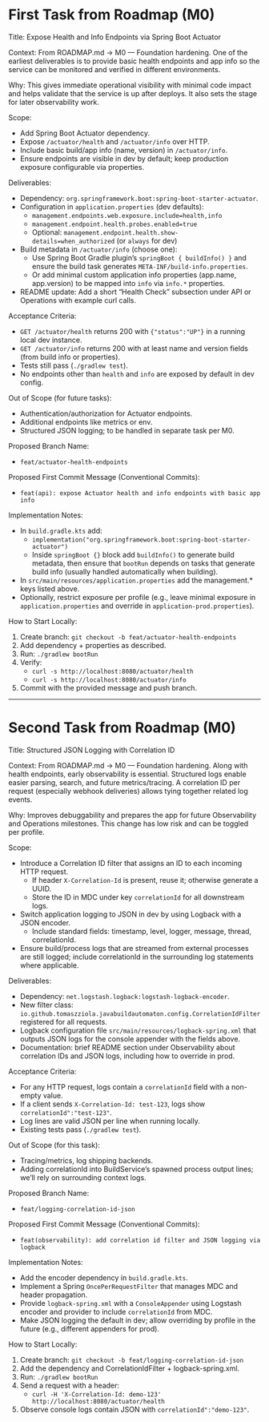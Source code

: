 # First Task from Roadmap (M0)

Title: Expose Health and Info Endpoints via Spring Boot Actuator

Context: From ROADMAP.md → M0 — Foundation hardening. One of the earliest deliverables is to provide basic health endpoints and app info so the service can be monitored and verified in different environments.

Why: This gives immediate operational visibility with minimal code impact and helps validate that the service is up after deploys. It also sets the stage for later observability work.

Scope:
- Add Spring Boot Actuator dependency.
- Expose `/actuator/health` and `/actuator/info` over HTTP.
- Include basic build/app info (name, version) in `/actuator/info`.
- Ensure endpoints are visible in dev by default; keep production exposure configurable via properties.

Deliverables:
- Dependency: `org.springframework.boot:spring-boot-starter-actuator`.
- Configuration in `application.properties` (dev defaults):
  - `management.endpoints.web.exposure.include=health,info`
  - `management.endpoint.health.probes.enabled=true`
  - Optional: `management.endpoint.health.show-details=when_authorized` (or `always` for dev)
- Build metadata in `/actuator/info` (choose one):
  - Use Spring Boot Gradle plugin’s `springBoot { buildInfo() }` and ensure the build task generates `META-INF/build-info.properties`.
  - Or add minimal custom application info properties (app.name, app.version) to be mapped into `info` via `info.*` properties.
- README update: Add a short “Health Check” subsection under API or Operations with example curl calls.

Acceptance Criteria:
- `GET /actuator/health` returns 200 with `{"status":"UP"}` in a running local dev instance.
- `GET /actuator/info` returns 200 with at least name and version fields (from build info or properties).
- Tests still pass (`./gradlew test`).
- No endpoints other than `health` and `info` are exposed by default in dev config.

Out of Scope (for future tasks):
- Authentication/authorization for Actuator endpoints.
- Additional endpoints like metrics or env.
- Structured JSON logging; to be handled in separate task per M0.

Proposed Branch Name:
- `feat/actuator-health-endpoints`

Proposed First Commit Message (Conventional Commits):
- `feat(api): expose Actuator health and info endpoints with basic app info`

Implementation Notes:
- In `build.gradle.kts` add:
  - `implementation("org.springframework.boot:spring-boot-starter-actuator")`
  - Inside `springBoot {}` block add `buildInfo()` to generate build metadata, then ensure that `bootRun` depends on tasks that generate build info (usually handled automatically when building).
- In `src/main/resources/application.properties` add the management.* keys listed above.
- Optionally, restrict exposure per profile (e.g., leave minimal exposure in `application.properties` and override in `application-prod.properties`).

How to Start Locally:
1) Create branch: `git checkout -b feat/actuator-health-endpoints`
2) Add dependency + properties as described.
3) Run: `./gradlew bootRun`
4) Verify:
   - `curl -s http://localhost:8080/actuator/health`
   - `curl -s http://localhost:8080/actuator/info`
5) Commit with the provided message and push branch.

---

# Second Task from Roadmap (M0)

Title: Structured JSON Logging with Correlation ID

Context: From ROADMAP.md → M0 — Foundation hardening. Along with health endpoints, early observability is essential. Structured logs enable easier parsing, search, and future metrics/tracing. A correlation ID per request (especially webhook deliveries) allows tying together related log events.

Why: Improves debuggability and prepares the app for future Observability and Operations milestones. This change has low risk and can be toggled per profile.

Scope:
- Introduce a Correlation ID filter that assigns an ID to each incoming HTTP request.
  - If header `X-Correlation-Id` is present, reuse it; otherwise generate a UUID.
  - Store the ID in MDC under key `correlationId` for all downstream logs.
- Switch application logging to JSON in dev by using Logback with a JSON encoder.
  - Include standard fields: timestamp, level, logger, message, thread, correlationId.
- Ensure build/process logs that are streamed from external processes are still logged; include correlationId in the surrounding log statements where applicable.

Deliverables:
- Dependency: `net.logstash.logback:logstash-logback-encoder`.
- New filter class: `io.github.tomaszziola.javabuildautomaton.config.CorrelationIdFilter` registered for all requests.
- Logback configuration file `src/main/resources/logback-spring.xml` that outputs JSON logs for the console appender with the fields above.
- Documentation: brief README section under Observability about correlation IDs and JSON logs, including how to override in prod.

Acceptance Criteria:
- For any HTTP request, logs contain a `correlationId` field with a non-empty value.
- If a client sends `X-Correlation-Id: test-123`, logs show `correlationId":"test-123"`.
- Log lines are valid JSON per line when running locally.
- Existing tests pass (`./gradlew test`).

Out of Scope (for this task):
- Tracing/metrics, log shipping backends.
- Adding correlationId into BuildService’s spawned process output lines; we’ll rely on surrounding context logs.

Proposed Branch Name:
- `feat/logging-correlation-id-json`

Proposed First Commit Message (Conventional Commits):
- `feat(observability): add correlation id filter and JSON logging via logback`

Implementation Notes:
- Add the encoder dependency in `build.gradle.kts`.
- Implement a Spring `OncePerRequestFilter` that manages MDC and header propagation.
- Provide `logback-spring.xml` with a `ConsoleAppender` using Logstash encoder and provider to include `correlationId` from MDC.
- Make JSON logging the default in dev; allow overriding by profile in the future (e.g., different appenders for prod).

How to Start Locally:
1) Create branch: `git checkout -b feat/logging-correlation-id-json`
2) Add the dependency and CorrelationIdFilter + logback-spring.xml.
3) Run: `./gradlew bootRun`
4) Send a request with a header:
   - `curl -H 'X-Correlation-Id: demo-123' http://localhost:8080/actuator/health`
5) Observe console logs contain JSON with `correlationId":"demo-123"`.
